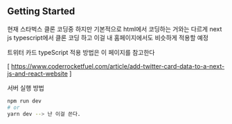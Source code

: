 
## Getting Started

현재 스타벅스 클론 코딩중 하지만 기본적으로 html에서 코딩하는 거와는 다르게
next js typescript에서 클론 코딩 하고 이걸 내 홈페이지에서도 비슷하게 적용할 예정

트위터 카드 typeScript 적용 방법은 이 페이지를 참고한다

[ https://www.coderrocketfuel.com/article/add-twitter-card-data-to-a-next-js-and-react-website ]

서버 실행 방법

```bash
npm run dev
# or
yarn dev --> 난 이걸 쓴다.
```